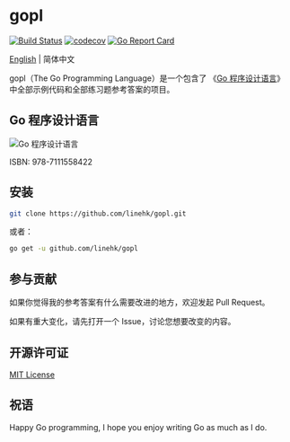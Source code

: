 # gopl

[![Build Status](https://travis-ci.org/linehk/gopl.svg?branch=master)](https://travis-ci.org/linehk/gopl)
[![codecov](https://codecov.io/gh/linehk/gopl/branch/master/graph/badge.svg)](https://codecov.io/gh/linehk/gopl)
[![Go Report Card](https://goreportcard.com/badge/github.com/linehk/gopl)](https://goreportcard.com/report/github.com/linehk/gopl)

[English](./README-en.md "English") | 简体中文

gopl（The Go Programming Language）是一个包含了 《[Go 程序设计语言](https://book.douban.com/subject/27044219/ "Go 程序设计语言")》 中全部示例代码和全部练习题参考答案的项目。

## Go 程序设计语言

![Go 程序设计语言](https://i.loli.net/2019/03/29/5c9e195e9d5a9.jpg "Go 程序设计语言")

ISBN: 978-7111558422

## 安装

```bash
git clone https://github.com/linehk/gopl.git
```

或者：

```bash
go get -u github.com/linehk/gopl
```

## 参与贡献

如果你觉得我的参考答案有什么需要改进的地方，欢迎发起 Pull Request。

如果有重大变化，请先打开一个 Issue，讨论您想要改变的内容。

## 开源许可证

[MIT License](./LICENSE "MIT License")

## 祝语

Happy Go programming, I hope you enjoy writing Go as much as I do.